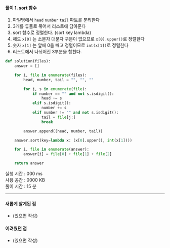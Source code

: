 #### 풀이 1. sort 함수

1. 파일명에서 `head` `number` `tail` 파트를 분리한다 
2. 3개를 튜플로 묶어서 리스트에 담아준다
3. sort 함수로 정렬한다. (sort key lambda)
4. 헤드 `x[0]` 는 소문자 대문자 구분이 없으므로 `x[0].upper()`로 정렬한다
5. 숫자 `x[1]` 는 앞에 0을 빼고 정렬이므로 `int(x[1])`로 정렬한다
6. 리스트에서 나뉘어진 3부분을 합친다.

```python
def solution(files):
    answer = []

    for i, file in enumerate(files):
        head, number, tail = "", "", ""

        for j, s in enumerate(file):
            if number == "" and not s.isdigit():
                head += s
            elif s.isdigit():
                number += s
            elif number != "" and not s.isdigit():
                tail = file[j:]
                break

        answer.append((head, number, tail))

    answer.sort(key=lambda x: (x[0].upper(), int(x[1])))

    for i, file in enumerate(answer):
        answer[i] = file[0] + file[1] + file[2]

    return answer
```


실행 시간 : 000 ms    
사용 공간 : 0000 KB  
풀이 시간 : 15 분  

--- 

#### 새롭게 알게된 점
  + (있으면 작성)

#### 어려웠던 점
  + (있으면 작성)
  
